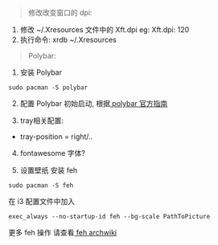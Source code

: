 > 修改改变窗口的 dpi: 


  1.  修改 ~/.Xresources 文件中的 Xft.dpi
      eg: Xft.dpi: 120
  2.  执行命令: xrdb ~/.Xresources
> Polybar:


1. 安装 Polybar
```
sudo pacman -S polybar
```
2. 配置 Polybar 初始启动, 根据[ polybar 官方指南](https://github.com/polybar/polybar/wiki)

3. tray相关配置:
- tray-position = right/..

4. fontawesome 字体?

5. 设置壁纸
安装 feh
```
sudo pacman -S feh
```
在 i3 配置文件中加入
```
exec_always --no-startup-id feh --bg-scale PathToPicture
```
更多 feh 操作 请查看[ feh archwiki](https://wiki.archlinux.org/title/Feh_(%E7%AE%80%E4%BD%93%E4%B8%AD%E6%96%87))
